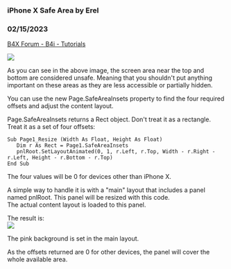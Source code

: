 ### iPhone X Safe Area by Erel
### 02/15/2023
[B4X Forum - B4i - Tutorials](https://www.b4x.com/android/forum/threads/88095/)

![](https://www.b4x.com/basic4android/images/SS-2018-01-09_10.41.31.png)  
  
As you can see in the above image, the screen area near the top and bottom are considered unsafe. Meaning that you shouldn't put anything important on these areas as they are less accessible or partially hidden.  
  
You can use the new Page.SafeAreaInsets property to find the four required offsets and adjust the content layout.  
  
Page.SafeAreaInsets returns a Rect object. Don't treat it as a rectangle. Treat it as a set of four offsets:  

```B4X
Sub Page1_Resize (Width As Float, Height As Float)  
   Dim r As Rect = Page1.SafeAreaInsets  
   pnlRoot.SetLayoutAnimated(0, 1, r.Left, r.Top, Width - r.Right - r.Left, Height - r.Bottom - r.Top)  
End Sub
```

  
  
The four values will be 0 for devices other than iPhone X.  
  
A simple way to handle it is with a "main" layout that includes a panel named pnlRoot. This panel will be resized with this code.  
The actual content layout is loaded to this panel.  
  
The result is:  
![](https://www.b4x.com/basic4android/images/SS-2018-01-09_10.51.06.png)  
  
The pink background is set in the main layout.  
  
As the offsets returned are 0 for other devices, the panel will cover the whole available area.